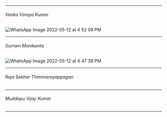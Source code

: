 -------------------------
###### Vanka Vinaya Kumar


![WhatsApp Image 2022-05-12 at 4 52 09 PM](https://user-images.githubusercontent.com/98829237/168064503-3883804f-7c9a-4eb3-9195-42611486f33c.jpeg)





----------------------------
###### Gurram Manikanta


![WhatsApp Image 2022-05-12 at 4 47 38 PM](https://user-images.githubusercontent.com/98829237/168064306-8c35cb95-3282-4ee1-8aed-938f18dc73b6.jpeg)



-------------------
###### Raja Sekhar Thimmarayappagari




------------------------

###### Muddapu Vijay Kumar





---------------------
